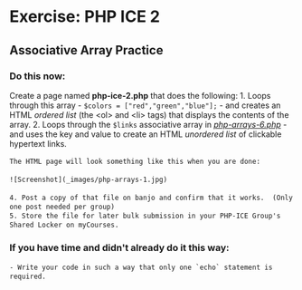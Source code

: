 # Exercise: PHP ICE 2

## Associative Array Practice

### Do this now:

Create a page named **php-ice-2.php** that does the following:
    1. Loops through this array - `$colors = ["red","green","blue"];` - and creates an HTML *ordered list* (the &lt;ol> and &lt;li> tags) that displays the contents of the array.
    2. Loops through the `$links` associative array in *[php-arrays-6.php](php-3.md#section5)* - and uses the key and value to create an HTML *unordered list* of clickable hypertext links.

    The HTML page will look something like this when you are done:

    ![Screenshot](_images/php-arrays-1.jpg)

    4. Post a copy of that file on banjo and confirm that it works.  (Only one post needed per group)
    5. Store the file for later bulk submission in your PHP-ICE Group's Shared Locker on myCourses.

### If you have time and didn't already do it this way:
    - Write your code in such a way that only one `echo` statement is required.

